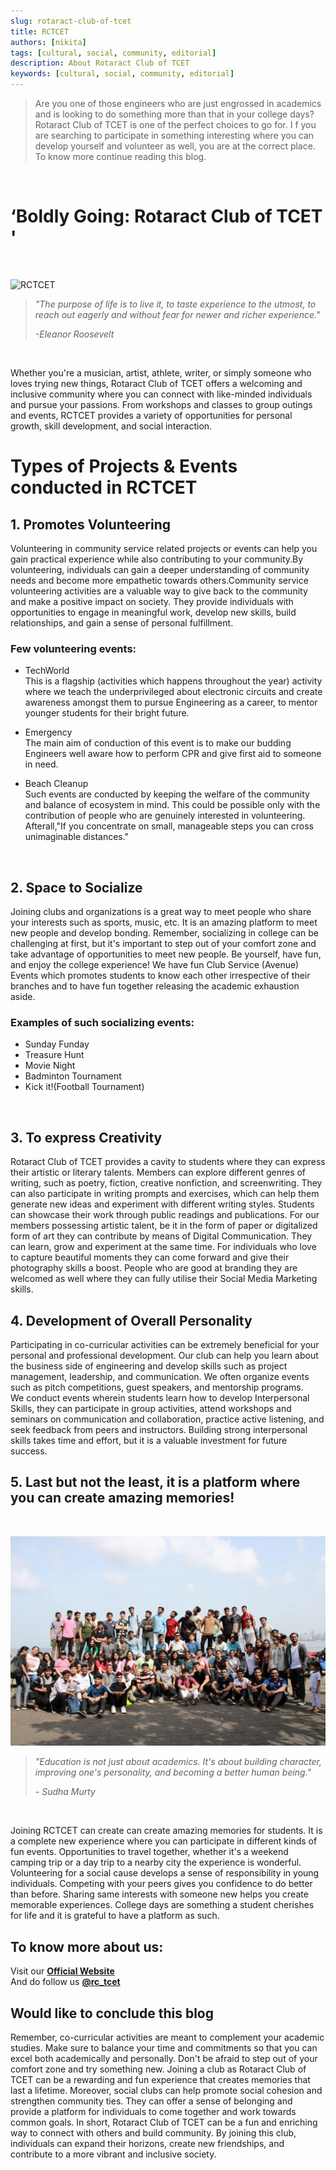 ```yaml
---
slug: rotaract-club-of-tcet
title: RCTCET
authors: [nikita]
tags: [cultural, social, community, editorial]
description: About Rotaract Club of TCET
keywords: [cultural, social, community, editorial]
---
```

>Are you one of those engineers who are just engrossed in academics and is looking to do something more than that in your college days? Rotaract Club of TCET is one of the perfect choices to go for. I f you are searching to participate in something interesting where you can develop yourself and volunteer as well, you are at the correct place. To know more continue reading this blog.

<br />

# **‘Boldly Going:** Rotaract Club of TCET '
</br>

![RCTCET](RCTCET.png)
</br>

>_"The purpose of life is to live it, to taste experience to the utmost, to reach out eagerly and without fear for newer and richer experience."_ 
>
> _-Eleanor Roosevelt_
</br>

Whether you're a musician, artist, athlete, writer, or simply someone who loves trying new things, Rotaract Club of TCET offers a welcoming and inclusive community where you can connect with like-minded individuals and pursue your passions. From workshops and classes to group outings and events, RCTCET provides a variety of opportunities for personal growth, skill development, and social interaction. 
<br/>

# Types of Projects & Events conducted in RCTCET

## 1. Promotes Volunteering
Volunteering in community service related projects or events can help you gain practical experience while also contributing to your community.By volunteering, individuals can gain a deeper understanding of community needs and become more empathetic towards others.Community service volunteering activities are a valuable way to give back to the community and make a positive impact on society. They provide individuals with opportunities to engage in meaningful work, develop new skills, build relationships, and gain a sense of personal fulfillment.

### Few volunteering events:

<ul><li>TechWorld</li>
This is a flagship (activities which happens throughout the year) activity where we teach the underprivileged about electronic circuits and create awareness amongst them to pursue Engineering as a career, to mentor younger students for their bright future.</ul>

<ul><li>Emergency</li>
The main aim of conduction of this event is to make our budding Engineers well aware how to perform CPR and give first aid to someone in need.</ul>

<ul><li>Beach Cleanup</li>
Such events are conducted by keeping the welfare of the community and balance of ecosystem in mind. This could be possible only with the contribution of people who are genuinely interested in volunteering. Afterall,"If you concentrate on small, manageable steps you can cross unimaginable distances."
</ul>
<br/>

## 2. Space to Socialize

Joining clubs and organizations is a great way to meet people who share your interests such as sports, music, etc. It is an amazing platform to meet new people and develop bonding. Remember, socializing in college can be challenging at first, but it's important to step out of your comfort zone and take advantage of opportunities to meet new people. Be yourself, have fun, and enjoy the college experience! We have fun Club Service (Avenue) Events which promotes students to know each other irrespective of their branches and to have fun together releasing the academic exhaustion aside.

### Examples of such socializing events:

  <div><ul>
  <li>Sunday Funday</li>
  <li>Treasure Hunt</li>
  <li>Movie Night</li>
  <li>Badminton Tournament</li>
  <li>Kick it!(Football Tournament)</li>
  </ul></div>
</br>

## 3. To express Creativity

Rotaract Club of TCET provides a cavity to students where they can express their artistic or literary talents. Members can explore different genres of writing, such as poetry, fiction, creative nonfiction, and screenwriting. They can also participate in writing prompts and exercises, which can help them generate new ideas and experiment with different writing styles. Students can showcase their work through public readings and publications. For our members possessing artistic talent, be it in the form of paper or digitalized form of art they can contribute by means of Digital Communication. They can learn, grow and experiment at the same time. For individuals who love to capture beautiful moments they can come forward and give their photography skills a boost. People who are good at branding they are welcomed as well where they can fully utilise their Social Media Marketing skills.
</br>

## 4. Development of Overall Personality

Participating in co-curricular activities can be extremely beneficial for your personal and professional development. Our club can help you learn about the business side of engineering and develop skills such as project management, leadership, and communication. We often organize events such as pitch competitions, guest speakers, and mentorship programs.
</br>
We conduct events wherein students learn how to develop Interpersonal Skills, they can participate in group activities, attend workshops and seminars on communication and collaboration, practice active listening, and seek feedback from peers and instructors. Building strong interpersonal skills takes time and effort, but it is a valuable investment for future success.
</br>

## 5. Last but not the least, it is a platform where you can create amazing memories!
</br>

![RCevent](RCevent.jpg)
>_"Education is not just about academics. It's about building character, improving one's personality, and becoming a better human being."_ 
>
>_- Sudha Murty_
</br>

Joining RCTCET can create can create amazing memories for students. It is a complete new experience where you can participate in different kinds of fun events. Opportunities to travel together, whether it's a weekend camping trip or a day trip to a nearby city the experience is wonderful. Volunteering for a social cause develops a sense of responsibility in young individuals. Competing with your peers gives you confidence to do better than before. Sharing same interests with someone new helps you create memorable experiences. College days are something a student cherishes for life and it is grateful to have a platform as such.
</br>

## To know more about us:

Visit our [**Official Website**](https://www.rctcet.org/)</br>
And do follow us [**@rc_tcet**](https://www.instagram.com/rc_tcet/?hl=en)
</br>

## Would like to conclude this blog

Remember, co-curricular activities are meant to complement your academic studies. Make sure to balance your time and commitments so that you can excel both academically and personally. Don't be afraid to step out of your comfort zone and try something new. Joining a club as Rotaract Club of TCET can be a rewarding and fun experience that creates memories that last a lifetime. Moreover, social clubs can help promote social cohesion and strengthen community ties. They can offer a sense of belonging and provide a platform for individuals to come together and work towards common goals. In short, Rotaract Club of TCET can be a fun and enriching way to connect with others and build community. By joining this club, individuals can expand their horizons, create new friendships, and contribute to a more vibrant and inclusive society.
